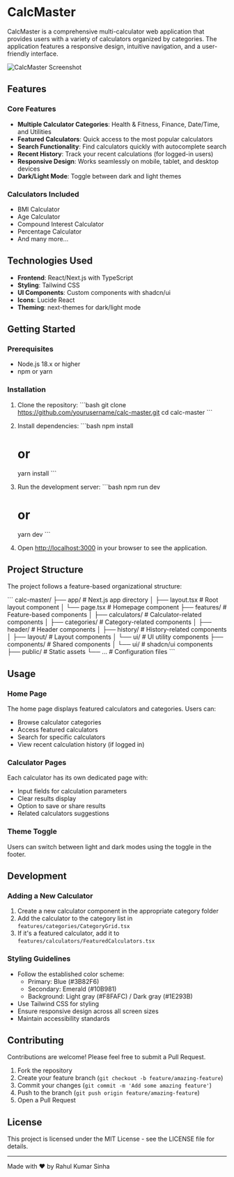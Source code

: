 # CalcMaster

CalcMaster is a comprehensive multi-calculator web application that provides users with a variety of calculators organized by categories. The application features a responsive design, intuitive navigation, and a user-friendly interface.

![CalcMaster Screenshot](https://placeholder.com/screenshot.png)

## Features

### Core Features
- **Multiple Calculator Categories**: Health & Fitness, Finance, Date/Time, and Utilities
- **Featured Calculators**: Quick access to the most popular calculators
- **Search Functionality**: Find calculators quickly with autocomplete search
- **Recent History**: Track your recent calculations (for logged-in users)
- **Responsive Design**: Works seamlessly on mobile, tablet, and desktop devices
- **Dark/Light Mode**: Toggle between dark and light themes

### Calculators Included
- BMI Calculator
- Age Calculator
- Compound Interest Calculator
- Percentage Calculator
- And many more...

## Technologies Used

- **Frontend**: React/Next.js with TypeScript
- **Styling**: Tailwind CSS
- **UI Components**: Custom components with shadcn/ui
- **Icons**: Lucide React
- **Theming**: next-themes for dark/light mode

## Getting Started

### Prerequisites
- Node.js 18.x or higher
- npm or yarn

### Installation

1. Clone the repository:
   \`\`\`bash
   git clone https://github.com/yourusername/calc-master.git
   cd calc-master
   \`\`\`

2. Install dependencies:
   \`\`\`bash
   npm install
   # or
   yarn install
   \`\`\`

3. Run the development server:
   \`\`\`bash
   npm run dev
   # or
   yarn dev
   \`\`\`

4. Open [http://localhost:3000](http://localhost:3000) in your browser to see the application.

## Project Structure

The project follows a feature-based organizational structure:

\`\`\`
calc-master/
├── app/                  # Next.js app directory
│   ├── layout.tsx        # Root layout component
│   └── page.tsx          # Homepage component
├── features/             # Feature-based components
│   ├── calculators/      # Calculator-related components
│   ├── categories/       # Category-related components
│   ├── header/           # Header components
│   ├── history/          # History-related components
│   ├── layout/           # Layout components
│   └── ui/               # UI utility components
├── components/           # Shared components
│   └── ui/               # shadcn/ui components
├── public/               # Static assets
└── ...                   # Configuration files
\`\`\`

## Usage

### Home Page
The home page displays featured calculators and categories. Users can:
- Browse calculator categories
- Access featured calculators
- Search for specific calculators
- View recent calculation history (if logged in)

### Calculator Pages
Each calculator has its own dedicated page with:
- Input fields for calculation parameters
- Clear results display
- Option to save or share results
- Related calculators suggestions

### Theme Toggle
Users can switch between light and dark modes using the toggle in the footer.

## Development

### Adding a New Calculator

1. Create a new calculator component in the appropriate category folder
2. Add the calculator to the category list in `features/categories/CategoryGrid.tsx`
3. If it's a featured calculator, add it to `features/calculators/FeaturedCalculators.tsx`

### Styling Guidelines

- Follow the established color scheme:
    - Primary: Blue (#3B82F6)
    - Secondary: Emerald (#10B981)
    - Background: Light gray (#F8FAFC) / Dark gray (#1E293B)
- Use Tailwind CSS for styling
- Ensure responsive design across all screen sizes
- Maintain accessibility standards

## Contributing

Contributions are welcome! Please feel free to submit a Pull Request.

1. Fork the repository
2. Create your feature branch (`git checkout -b feature/amazing-feature`)
3. Commit your changes (`git commit -m 'Add some amazing feature'`)
4. Push to the branch (`git push origin feature/amazing-feature`)
5. Open a Pull Request

## License

This project is licensed under the MIT License - see the LICENSE file for details.

---

Made with ❤️ by Rahul Kumar Sinha
